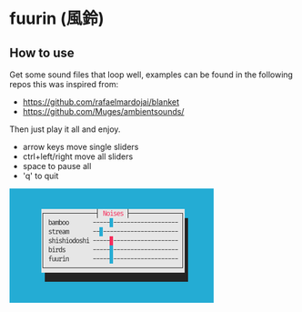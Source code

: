# fuurin (風鈴)


## How to use

Get some sound files that loop well, examples can be found in the following repos this was inspired from:
- https://github.com/rafaelmardojai/blanket
- https://github.com/Muges/ambientsounds/

Then just play it all and enjoy.

- arrow keys move single sliders
- ctrl+left/right move all sliders
- space to pause all
- 'q' to quit

![screenshot](./screenshot.png)
